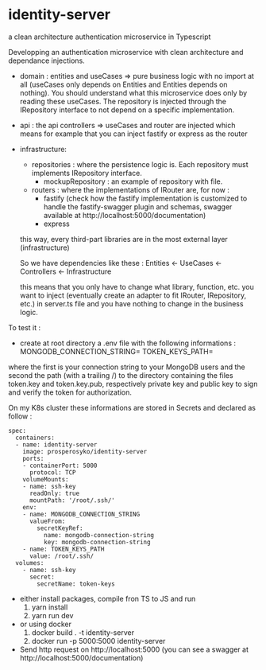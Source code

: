 # identity-server
a clean architecture authentication microservice in Typescript

Developping an authentication microservice with clean architecture and dependance injections.

* domain : 
entities and useCases => pure business logic with no import at all (useCases only depends on Entities and Entities depends on nothing).
You should understand what this microservice does only by reading these useCases.
The repository is injected through the IRepository interface to not depend on a specific implementation.
* api : the api controllers => useCases and router are injected which means for example that you can inject fastify or express as the router
* infrastructure:
  * repositories :
  where the persistence logic is.
  Each repository must implements IRepository interface.
    * mockupRepository : an example of repository with file.
  * routers :
  where the implementations of IRouter are, for now : 
    * fastify (check how the fastify implementation is customized to handle the fastify-swagger plugin and schemas, swagger available at http://localhost:5000/documentation)
    * express

  this way, every third-part libraries are in the most external layer (infrastructure)

  So we have dependencies like these :
  Entities <- UseCases <- Controllers <- Infrastructure

  this means that you only have to change what library, function, etc. you want to inject (eventually create an adapter to fit IRouter, IRepository, etc.) in server.ts file and you have nothing to change in the business logic.

To test it :
* create at root directory a .env file with the following informations :
MONGODB_CONNECTION_STRING=
TOKEN_KEYS_PATH=

where the first is your connection string to your MongoDB users and the second the path (with a trailing /) to the directory containing the files token.key and token.key.pub, respectively private key and public key to sign and verify the token for authorization.

On my K8s cluster these informations are stored in Secrets and declared as follow :

    spec:
      containers:
      - name: identity-server
        image: prosperosyko/identity-server
        ports:
        - containerPort: 5000
          protocol: TCP
        volumeMounts:
        - name: ssh-key
          readOnly: true
          mountPath: '/root/.ssh/'
        env:
        - name: MONGODB_CONNECTION_STRING
          valueFrom:
            secretKeyRef:
              name: mongodb-connection-string
              key: mongodb-connection-string
        - name: TOKEN_KEYS_PATH
          value: /root/.ssh/
      volumes:
        - name: ssh-key
          secret: 
            secretName: token-keys

* either install packages, compile fron TS to JS and run
  1. yarn install
  2. yarn run dev
* or using docker
  1. docker build . -t identity-server
  2. docker run -p 5000:5000 identity-server
* Send http request on http://localhost:5000 (you can see a swagger at http://localhost:5000/documentation)

